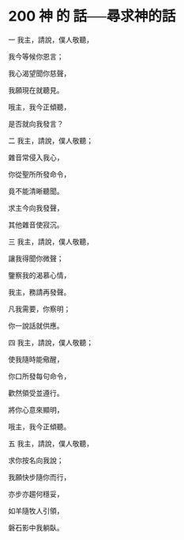# 200 神 的 話──尋求神的話

一 我主，請說，僕人敬聽，

我今等候你恩言；

我心渴望聞你慈聲，

我願現在就聽見。

哦主，我今正傾聽，

是否就向我發言？

二 我主，請說，僕人敬聽；

雜音常侵入我心，

你從聖所所發命令，

竟不能清晰聽聞。

求主今向我發聲，

其他雜音使寂沉。

三 我主，請說，僕人敬聽，

讓我得聞你微聲；

鑒察我的渴慕心情，

我主，務請再發聲。

凡我需要，你察明；

你一說話就供應。

四 我主，請說，僕人敬聽；

使我隨時能儆醒，

你口所發每句命令，

歡然領受並遵行。

將你心意來顯明，

哦主，我今正傾聽。

五 我主，請說，僕人敬聽，

求你按名向我說；

我願快步隨你而行，

亦步亦趨何穩妥，

如羊隨牧人引領，

磐石影中我躺臥。

